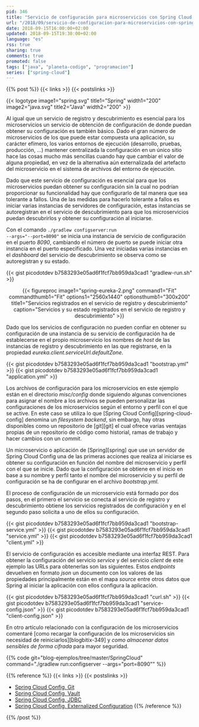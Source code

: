 ```yaml
---
pid: 346
title: "Servicio de configuración para microservicios con Spring Cloud Config"
url: "/2018/09/servicio-de-configuracion-para-microservicios-con-spring-cloud-config/"
date: 2018-09-15T16:00:00+02:00
updated: 2018-09-15T19:30:00+02:00
language: "es"
rss: true
sharing: true
comments: true
promoted: false
tags: ["java", "planeta-codigo", "programacion"]
series: ["spring-cloud"]
---
```


{{% post %}}
{{< links >}}
{{< postslinks >}}

{{< logotype image1="spring.svg" title1="Spring" width1="200" image2="java.svg" title2="Java" width2="200" >}}

Al igual que un servicio de registro y descubrimiento es esencial para los microservicios un servicio de obtención de configuración de donde puedan obtener su configuración es también básico. Dado el gran número de microservicios de los que puede estar compuesta una aplicación, su carácter efímero, los varios entornos de ejecución (desarrollo, pruebas, producción, ...) mantener centralizada la configuración en un único sitio hace las cosas mucho más sencillas cuando hay que cambiar el valor de alguna propiedad, en vez de la alternativa aún externalizada del artefacto del microservicio en el sistema de archivos del entorno de ejecución.

Dado que este servicio de configuración es esencial para que los microservicios puedan obtener su configuración sin la cual no podrían proporcionar su funcionalidad hay que configurarlo de tal manera que sea tolerante a fallos. Una de las medidas para hacerlo tolerante a fallos es iniciar varias instancias de servidores de configuración, estas instancias se autoregistran en el servicio de descubrimiento para que los microservicios puedan descubrirlos y obtener su configuración al iniciarse.

Con el comando <code>./gradlew configserver:run --args="--port=8090"</code> se inicia una instancia de servicio de configuración en el puerto _8090_, cambiando el número de puerto se puede iniciar otra instancia en el puerto especificado. Una vez iniciadas varias instancias en el _dashboard_ del servicio de descubrimiento se observa como se autoregistran y su estado.

{{< gist picodotdev b7583293e05ad6f1fcf7bb959da3cad1 "gradlew-run.sh" >}}

<div class="media" style="text-align: center;">
    {{< figureproc
        image1="spring-eureka-2.png" command1="Fit" commandthumb1="Fit" options1="2560x1440" optionsthumb1="300x200" title1="Servicios registrados en el servicio de registro y descubrimiento"
        caption="Servicios y su estado registrados en el servicio de registro y descubrimiento" >}}
</div>

Dado que los servicios de configuración no pueden confiar en obtener su configuración de una instancia de su servicio de configuración ha de establecerse en el propio microservicio los nombres de _host_ de las instancias de registro y descubrimiento en las que registrarse, en la propiedad _eureka.client.serviceUrl.defaultZone_.

{{< gist picodotdev b7583293e05ad6f1fcf7bb959da3cad1 "bootstrap.yml" >}}
{{< gist picodotdev b7583293e05ad6f1fcf7bb959da3cad1 "application.yml" >}}

Los archivos de configuración para los microservicios en este ejemplo están en el directorio _misc/config_ donde siguiendo algunas convenciones para asignar el nombre a los archivos se pueden personalizar las configuraciones de los microservicios según el entorno y perfil con el que se active. En este caso se utiliza lo que [Spring Cloud Config][spring-cloud-config] denomina un _filesystem backend_, sin embargo, hay otras disponibles como un repositorio de [git][git] el cual ofrece varias ventajas propias de un repositorio de código como historial, ramas de trabajo y hacer cambios con un _commit_.

Un microservicio o aplicación de [Spring][spring] que use un servidor de Spring Cloud Config una de las primeras acciones que realiza al iniciarse es obtener su configuración en función del nombre del microservicio y perfil con el que se inicie. Dado que la configuración se obtiene en el inicio en base a su nombre y perfil tanto el nombre del microservicio y su perfil de configuración se ha de configurar en el archivo _bootstrap.yml_.

El proceso de configuración de un microservicio está formado por dos pasos, en el primero el servicio se conecta al servicio de registro y descubrimiento obtiene los servicios registrados de configuración y en el segundo paso solicita a uno de ellos su configuración.

{{< gist picodotdev b7583293e05ad6f1fcf7bb959da3cad1 "bootstrap-service.yml" >}}
{{< gist picodotdev b7583293e05ad6f1fcf7bb959da3cad1 "service.yml" >}}
{{< gist picodotdev b7583293e05ad6f1fcf7bb959da3cad1 "client.yml" >}}

El servicio de configuración es accesible mediante una interfaz REST. Para obtener la configuración del servicio _service_ y del servicio _client_ de este ejemplo las URLs para obtenerlas son las siguientes. Estos _endpoints_ devuelven en formato _json_ un documento con los valores de las propiedades principalmente están en el mapa _source_ entre otros datos que Spring al iniciar la aplicación con ellos configura la aplicación.

{{< gist picodotdev b7583293e05ad6f1fcf7bb959da3cad1 "curl.sh" >}}
{{< gist picodotdev b7583293e05ad6f1fcf7bb959da3cad1 "service-config.json" >}}
{{< gist picodotdev b7583293e05ad6f1fcf7bb959da3cad1 "client-config.json" >}}

En otro artículo relacionado con la configuración de los microservicios comentaré [como recargar la configuración de los microservicios sin necesidad de reiniciarlos][blogbitix-349] y _como almacenar datos sensibles de forma cifrada_ para mayor seguridad.

{{% code git="blog-ejemplos/tree/master/SpringCloud" command="./gradlew run:configserver --args=\"port=8090\"" %}}

{{% reference %}}
{{< links >}}
{{< postslinks >}}
* [Spring Cloud Config, Git](http://cloud.spring.io/spring-cloud-static/spring-cloud-config/2.0.1.RELEASE/single/spring-cloud-config.html#_git_backend)
* [Spring Cloud Config, Vault](http://cloud.spring.io/spring-cloud-static/spring-cloud-config/2.0.1.RELEASE/single/spring-cloud-config.html#vault-backend)
* [Spring Cloud Config, JDBC](http://cloud.spring.io/spring-cloud-static/spring-cloud-config/2.0.1.RELEASE/single/spring-cloud-config.html#_jdbc_backend)
* [Spring Cloud Config, Externalized Configuration](https://docs.spring.io/spring-boot/docs/2.0.4.RELEASE/reference/htmlsingle/#boot-features-external-config)
{{% /reference %}}

{{% /post %}}
